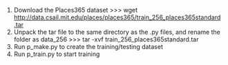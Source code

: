 1. Download the Places365 dataset >>> wget http://data.csail.mit.edu/places/places365/train_256_places365standard.tar
2. Unpack the tar file to the same directory as the .py files, and rename the folder as data_256 >>> tar -xvf train_256_places365standard.tar
3. Run p_make.py to create the training/testing dataset
4. Run p_train.py to start training
